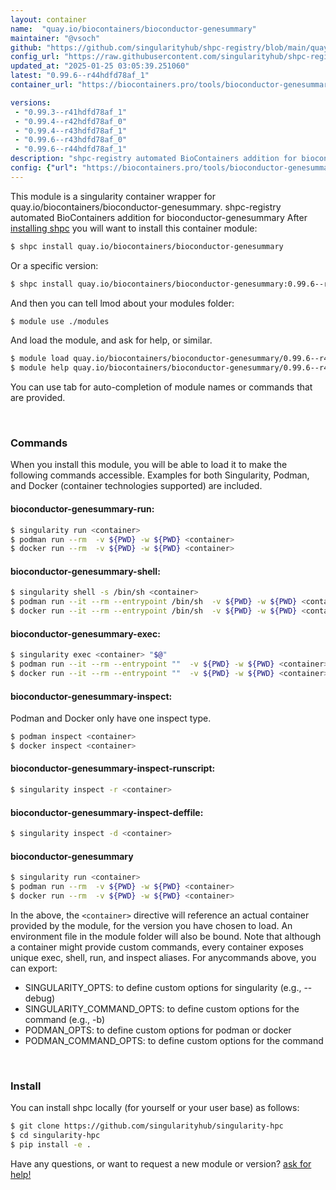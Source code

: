 ```yaml
---
layout: container
name:  "quay.io/biocontainers/bioconductor-genesummary"
maintainer: "@vsoch"
github: "https://github.com/singularityhub/shpc-registry/blob/main/quay.io/biocontainers/bioconductor-genesummary/container.yaml"
config_url: "https://raw.githubusercontent.com/singularityhub/shpc-registry/main/quay.io/biocontainers/bioconductor-genesummary/container.yaml"
updated_at: "2025-01-25 03:05:39.251060"
latest: "0.99.6--r44hdfd78af_1"
container_url: "https://biocontainers.pro/tools/bioconductor-genesummary"

versions:
 - "0.99.3--r41hdfd78af_1"
 - "0.99.4--r42hdfd78af_0"
 - "0.99.4--r43hdfd78af_1"
 - "0.99.6--r43hdfd78af_0"
 - "0.99.6--r44hdfd78af_1"
description: "shpc-registry automated BioContainers addition for bioconductor-genesummary"
config: {"url": "https://biocontainers.pro/tools/bioconductor-genesummary", "maintainer": "@vsoch", "description": "shpc-registry automated BioContainers addition for bioconductor-genesummary", "latest": {"0.99.6--r44hdfd78af_1": "sha256:a32e2b7789fce84f36e12f4649efc5dfbf54850ccc8768669b06ffc01ee8af6e"}, "tags": {"0.99.3--r41hdfd78af_1": "sha256:75fede957c04d01042e582d65353bcd84eb9985a71add115b8af2111afcfd25e", "0.99.4--r42hdfd78af_0": "sha256:b97056810a15e7089d58554e6509944de73d729152a4cbac51b5ce346b218072", "0.99.4--r43hdfd78af_1": "sha256:7b9d4e1b01c49bee152b2fbf08d91d2d608cc4f0c3c0fa5d7fae03a42c23bf72", "0.99.6--r43hdfd78af_0": "sha256:e3bc2bfe29c2dc24569d2ad2003994150658ebcad640fa367cbfb8137d322b47", "0.99.6--r44hdfd78af_1": "sha256:a32e2b7789fce84f36e12f4649efc5dfbf54850ccc8768669b06ffc01ee8af6e"}, "docker": "quay.io/biocontainers/bioconductor-genesummary"}
---
```


This module is a singularity container wrapper for quay.io/biocontainers/bioconductor-genesummary.
shpc-registry automated BioContainers addition for bioconductor-genesummary
After [installing shpc](#install) you will want to install this container module:


```bash
$ shpc install quay.io/biocontainers/bioconductor-genesummary
```

Or a specific version:

```bash
$ shpc install quay.io/biocontainers/bioconductor-genesummary:0.99.6--r44hdfd78af_1
```

And then you can tell lmod about your modules folder:

```bash
$ module use ./modules
```

And load the module, and ask for help, or similar.

```bash
$ module load quay.io/biocontainers/bioconductor-genesummary/0.99.6--r44hdfd78af_1
$ module help quay.io/biocontainers/bioconductor-genesummary/0.99.6--r44hdfd78af_1
```

You can use tab for auto-completion of module names or commands that are provided.

<br>

### Commands

When you install this module, you will be able to load it to make the following commands accessible.
Examples for both Singularity, Podman, and Docker (container technologies supported) are included.

#### bioconductor-genesummary-run:

```bash
$ singularity run <container>
$ podman run --rm  -v ${PWD} -w ${PWD} <container>
$ docker run --rm  -v ${PWD} -w ${PWD} <container>
```

#### bioconductor-genesummary-shell:

```bash
$ singularity shell -s /bin/sh <container>
$ podman run --it --rm --entrypoint /bin/sh  -v ${PWD} -w ${PWD} <container>
$ docker run --it --rm --entrypoint /bin/sh  -v ${PWD} -w ${PWD} <container>
```

#### bioconductor-genesummary-exec:

```bash
$ singularity exec <container> "$@"
$ podman run --it --rm --entrypoint ""  -v ${PWD} -w ${PWD} <container> "$@"
$ docker run --it --rm --entrypoint ""  -v ${PWD} -w ${PWD} <container> "$@"
```

#### bioconductor-genesummary-inspect:

Podman and Docker only have one inspect type.

```bash
$ podman inspect <container>
$ docker inspect <container>
```

#### bioconductor-genesummary-inspect-runscript:

```bash
$ singularity inspect -r <container>
```

#### bioconductor-genesummary-inspect-deffile:

```bash
$ singularity inspect -d <container>
```



#### bioconductor-genesummary

```bash
$ singularity run <container>
$ podman run --rm  -v ${PWD} -w ${PWD} <container>
$ docker run --rm  -v ${PWD} -w ${PWD} <container>
```


In the above, the `<container>` directive will reference an actual container provided
by the module, for the version you have chosen to load. An environment file in the
module folder will also be bound. Note that although a container
might provide custom commands, every container exposes unique exec, shell, run, and
inspect aliases. For anycommands above, you can export:

 - SINGULARITY_OPTS: to define custom options for singularity (e.g., --debug)
 - SINGULARITY_COMMAND_OPTS: to define custom options for the command (e.g., -b)
 - PODMAN_OPTS: to define custom options for podman or docker
 - PODMAN_COMMAND_OPTS: to define custom options for the command

<br>

### Install

You can install shpc locally (for yourself or your user base) as follows:

```bash
$ git clone https://github.com/singularityhub/singularity-hpc
$ cd singularity-hpc
$ pip install -e .
```

Have any questions, or want to request a new module or version? [ask for help!](https://github.com/singularityhub/singularity-hpc/issues)